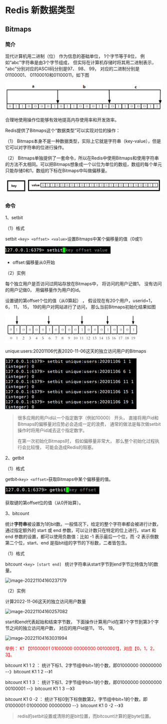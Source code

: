 # Redis 新数据类型

## Bitmaps

### 简介

现代计算机用二进制（位） 作为信息的基础单位， 1个字节等于8位， 例如“abc”字符串是由3个字节组成， 但实际在计算机存储时将其用二进制表示， “abc”分别对应的ASCII码分别是97、 98、 99， 对应的二进制分别是01100001、 01100010和01100011，如下图

![image-20221103160152398](./assets/image-20221103160152398.png)

合理地使用操作位能够有效地提高内存使用率和开发效率。

Redis提供了Bitmaps这个“数据类型”可以实现对位的操作：

（1）  Bitmaps本身不是一种数据类型，实际上它就是字符串（key-value），但是它可以对字符串的位进行操作。

（2）  Bitmaps单独提供了一套命令，所以在Redis中使用Bitmaps和使用字符串的方法不太相同。可以把Bitmaps想象成一个以位为单位的数组，数组的每个单元只能存储0和1，数组的下标在Bitmaps中叫做偏移量。

![image-20221103170901097](./assets/image-20221103170901097.png)

### 命令

1、setbit

（1）格式

setbit `<key> <offset> <value>`设置Bitmaps中某个偏移量的值（0或1）

![image-20221104093423167](./assets/image-20221104093423167.png)

* offset:偏移量从0开始

（2）实例

每个独立用户是否访问过网站存放在Bitmaps中， 将访问的用户记做1， 没有访问的用户记做0， 用偏移量作为用户的id。

设置键的第offset个位的值（从0算起） ， 假设现在有20个用户，userid=1， 6， 11， 15， 19的用户对网站进行了访问， 那么当前Bitmaps初始化结果如图

![image-20221104144822051](./assets/image-20221104144822051.png)

unique:users:20201106代表2020-11-06这天的独立访问用户的Bitmaps

![image-20221104145712194](./assets/image-20221104145712194.png)

> 很多应用的用户id以一个指定数字（例如10000） 开头， 直接将用户id和Bitmaps的偏移量对应势必会造成一定的浪费， 通常的做法是每次做setbit操作时将用户id减去这个指定数字。
>
> 在第一次初始化Bitmaps时， 假如偏移量非常大， 那么整个初始化过程执行会比较慢， 可能会造成Redis的阻塞。

2、getbit

（1）格式

getbit`<key> <offset>`获取Bitmaps中某个偏移量的值。

![image-20221104152201519](./assets/image-20221104152201519.png)

获取键的第offset位的值（从0开始算）。

3、bitcount

统计**字符串**被设置为1的bit数。一般情况下，给定的整个字符串都会被进行计数，通过指定额外的 start 或 end 参数，可以让计数只在特定的位上进行。start 和 end 参数的设置，都可以使用负数值：比如 -1 表示最后一个位，而 -2 表示倒数第二个位，start、end 是指bit组的字节的下标数，二者皆包含。

（1）格式

bitcount `<key> [start end] ` 统计字符串从start字节到end字节比特值为1的数量。

![image-20221104160237179](C:\Users\Fengdong.Duan\Desktop\my-notes\redis\assets\image-20221104160237179.png)

（2）实例

计算2022-11-06这天的独立访问用户数量

![image-20221104160257082](C:\Users\Fengdong.Duan\Desktop\my-notes\redis\assets\image-20221104160257082.png)

start和end代表起始和结束字节数， 下面操作计算用户id在第1个字节到第3个字节之间的独立访问用户数， 对应的用户id是11， 15， 19。

![image-20221104163031994](C:\Users\Fengdong.Duan\Desktop\my-notes\redis\assets\image-20221104163031994.png)

<font color="red">举例： K1 【01000001 01000000 00000000 00100001】，对应【0，1，2，3】。</font>

bitcount K1 1 2 ： 统计下标1、2字节组中bit=1的个数，即01000000 00000000 --》bitcount K1 1 2 --》1 

bitcount K1 1 3 ： 统计下标1、2字节组中bit=1的个数，即01000000 00000000 00100001 --》bitcount K1 1 3 --》3

bitcount K1 0 -2 ： 统计下标0到下标倒数第2，字节组中bit=1的个数，即01000001 01000000  00000000 --》bitcount K1 0 -2 --》3

> redis的setbit设置或清除的是bit位置，而bitcount计算的是byte位置。